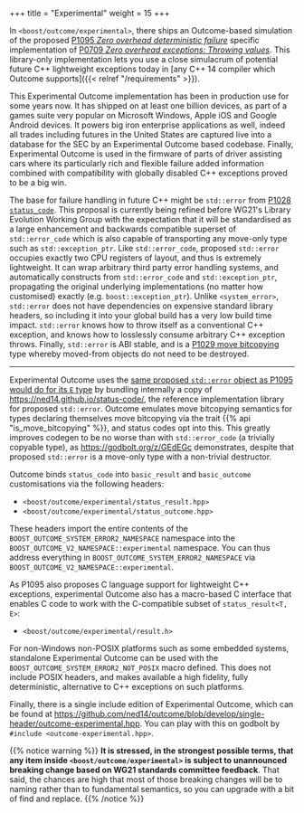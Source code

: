 +++
title = "Experimental"
weight = 15
+++

In `<boost/outcome/experimental>`, there ships an Outcome-based simulation of
the proposed [P1095 *Zero overhead deterministic failure*](https://wg21.link/P1095)
specific implementation of [P0709 *Zero overhead exceptions: Throwing values*](http://wg21.link/P0709).
This library-only implementation lets you use a close simulacrum
of potential future C++ lightweight exceptions today in [any C++ 14 compiler
which Outcome supports]({{< relref "/requirements" >}}).

This Experimental Outcome implementation has been in production use for some
years now. It has shipped on at least one billion devices, as part of a
games suite very popular on Microsoft Windows, Apple iOS and Google Android
devices. It powers big iron enterprise applications as well, indeed all
trades including futures in the United States are captured live into a database
for the SEC by an Experimental Outcome based codebase. Finally, Experimental
Outcome is used in the firmware of parts of driver assisting cars where its
particularly rich and flexible failure added information combined with
compatibility with globally disabled C++ exceptions proved to be a big win.

The base for failure handling in future C++ might be `std::error` from [P1028
`status_code`](https://wg21.link/P1028). This proposal is currently being
refined before WG21's Library Evolution Working Group with the expectation that
it will be standardised as a large enhancement and backwards compatible superset
of `std::error_code` which is also capable of transporting any move-only type
such as `std::exception_ptr`. Like `std::error_code`, proposed `std::error`
occupies exactly two CPU registers of layout, and thus is extremely lightweight.
It can wrap arbitrary third party error handling systems, and automatically
constructs from `std::error_code` and `std::exception_ptr`, propagating the
original underlying implementations (no matter how customised) exactly (e.g.
`boost::exception_ptr`). Unlike `<system_error>`, `std::error` does not have
dependencies on expensive standard library headers, so including it into your
global build has a very low build time impact. `std::error` knows how to throw
itself as a conventional C++ exception, and knows how to losslessly consume
arbitrary C++ exception throws. Finally, `std::error` is ABI stable, and is
a [P1029 move bitcopying](https://wg21.link/P1029) type whereby moved-from
objects do not need to be destroyed.

---

Experimental Outcome uses the [same proposed `std::error` object as P1095 would do
for its `E` type](https://wg21.link/P1028) by bundling internally a copy of
https://ned14.github.io/status-code/, the reference implementation library
for proposed `std::error`. Outcome emulates move bitcopying semantics for types
declaring themselves move bitcopying via the trait {{% api "is_move_bitcopying<T>" %}},
and status codes opt into this. This greatly improves codegen to be no worse
than with `std::error_code` (a trivially copyable type), as https://godbolt.org/z/GEdEGc
demonstrates, despite that proposed `std::error` is a move-only type with
a non-trivial destructor.

Outcome binds `status_code` into `basic_result` and `basic_outcome` customisations
via the following headers:

- `<boost/outcome/experimental/status_result.hpp>`
- `<boost/outcome/experimental/status_outcome.hpp>`

These headers import the entire contents of the `BOOST_OUTCOME_SYSTEM_ERROR2_NAMESPACE`
namespace into the `BOOST_OUTCOME_V2_NAMESPACE::experimental` namespace. You
can thus address everything in `BOOST_OUTCOME_SYSTEM_ERROR2_NAMESPACE` via
`BOOST_OUTCOME_V2_NAMESPACE::experimental`.

As P1095 also proposes C language support for lightweight C++ exceptions,
experimental Outcome also has a macro-based C interface that enables C
code to work with the C-compatible subset of `status_result<T, E>`:

- `<boost/outcome/experimental/result.h>`

For non-Windows non-POSIX platforms such as some embedded systems, standalone
Experimental Outcome can be used with the `BOOST_OUTCOME_SYSTEM_ERROR2_NOT_POSIX` macro
defined. This does not include POSIX headers, and makes available a high fidelity,
fully deterministic, alternative to C++ exceptions on such platforms.

Finally, there is a single include edition of Experimental Outcome, which
can be found at https://github.com/ned14/outcome/blob/develop/single-header/outcome-experimental.hpp.
You can play with this on godbolt by `#include <outcome-experimental.hpp>`.

{{% notice warning %}}
<b>It is stressed, in the strongest possible terms, that any item inside
`<boost/outcome/experimental>` is subject to unannounced breaking change based
on WG21 standards committee feedback</b>. That said, the chances are high
that most of those breaking changes will be to naming rather than to
fundamental semantics, so you can upgrade with a bit of find and replace.
{{% /notice %}}


